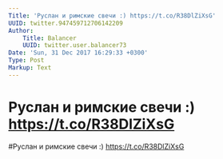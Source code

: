 ```yaml
---
Title: 'Руслан и римские свечи :) https://t.co/R38DlZiXsG'
UUID: twitter.947459712706142209
Author:
    Title: Balancer
    UUID: twitter.user.balancer73
Date: 'Sun, 31 Dec 2017 16:29:33 +0300'
Type: Post
Markup: Text
---
```


# Руслан и римские свечи :) https://t.co/R38DlZiXsG

#Руслан и римские свечи :) https://t.co/R38DlZiXsG